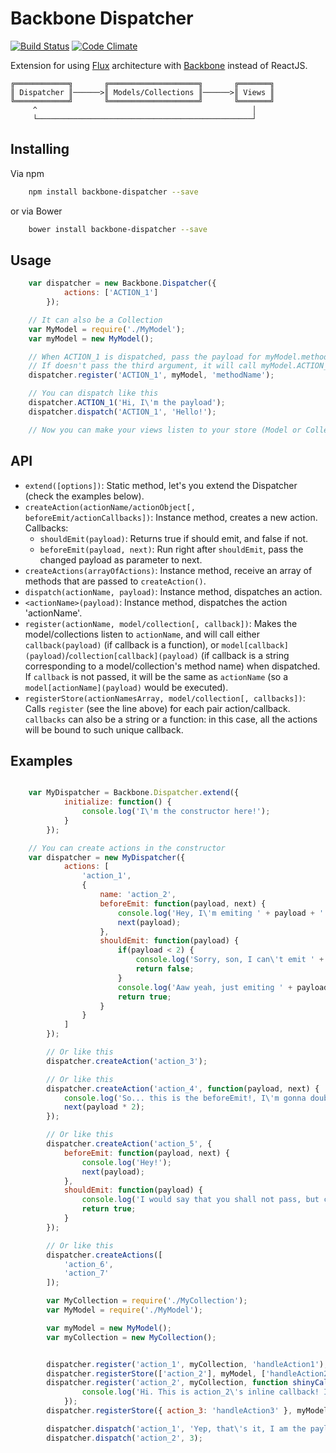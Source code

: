 # Backbone Dispatcher

[![Build Status](https://travis-ci.org/talyssonoc/backbone-dispatcher.svg?branch=master)](https://travis-ci.org/talyssonoc/backbone-dispatcher) 
[![Code Climate](https://codeclimate.com/github/talyssonoc/backbone-dispatcher/badges/gpa.svg)](https://codeclimate.com/github/talyssonoc/backbone-dispatcher) 

Extension for using [Flux](https://facebook.github.io/flux/docs/overview.html#content) architecture with [Backbone](http://backbonejs.org/)
instead of ReactJS.

```
╔════════════╗       ╔════════════════════╗       ╔═══════╗
║ Dispatcher ║──────>║ Models/Collections ║──────>║ Views ║
╚════════════╝       ╚════════════════════╝       ╚═══════╝
     ^                                                │
     └────────────────────────────────────────────────┘

```

## Installing

Via npm

```sh
	npm install backbone-dispatcher --save
```

or via Bower

```sh
	bower install backbone-dispatcher --save
```

## Usage

```js
	var dispatcher = new Backbone.Dispatcher({
			actions: ['ACTION_1']
		});

	// It can also be a Collection
	var MyModel = require('./MyModel');
	var myModel = new MyModel();

	// When ACTION_1 is dispatched, pass the payload for myModel.methodName()
	// If doesn't pass the third argument, it will call myModel.ACTION_1()
	dispatcher.register('ACTION_1', myModel, 'methodName');

	// You can dispatch like this
	dispatcher.ACTION_1('Hi, I\'m the payload');
	dispatcher.dispatch('ACTION_1', 'Hello!');

	// Now you can make your views listen to your store (Model or Collection)

```

## API

* `extend([options])`: Static method, let's you extend the Dispatcher (check the examples below).
* `createAction(actionName/actionObject[, beforeEmit/actionCallbacks])`: Instance method, creates a new action. Callbacks:
	* `shouldEmit(payload)`: Returns true if should emit, and false if not.
	* `beforeEmit(payload, next)`: Run right after `shouldEmit`, pass the changed payload as parameter to next.
* `createActions(arrayOfActions)`: Instance method, receive an array of methods that are passed to `createAction()`.
* `dispatch(actionName, payload)`: Instance method, dispatches an action.
* `<actionName>(payload)`: Instance method, dispatches the action 'actionName'.
* `register(actionName, model/collection[, callback])`: Makes the model/collections listen to `actionName`, and will call either `callback(payload)` (if callback is a function), or `model[callback](payload)`/`collection[callback](payload)` (if callback is a string corresponding to a model/collection's method name) when dispatched. If `callback` is not passed, it will be the same as `actionName` (so a `model[actionName](payload)` would be executed).
* `registerStore(actionNamesArray, model/collection[, callbacks])`: Calls `register` (see the line above) for each pair action/callback. `callbacks` can also be a string or a function: in this case, all the actions will be bound to such unique callback.

## Examples

```js

	var MyDispatcher = Backbone.Dispatcher.extend({
			initialize: function() {
				console.log('I\'m the constructor here!');
			}
		});

	// You can create actions in the constructor
	var dispatcher = new MyDispatcher({
			actions: [
				'action_1',
				{
					name: 'action_2',
					beforeEmit: function(payload, next) {
						console.log('Hey, I\'m emiting ' + payload + '!');
						next(payload);
					},
					shouldEmit: function(payload) {
						if(payload < 2) {
							console.log('Sorry, son, I can\'t emit ' + payload);
							return false;
						}
						console.log('Aaw yeah, just emiting ' + payload + '!');
						return true;
					}
				}
			]
		});

		// Or like this
		dispatcher.createAction('action_3');

		// Or like this
		dispatcher.createAction('action_4', function(payload, next) {
			console.log('So... this is the beforeEmit!, I\'m gonna double it for you.');
			next(payload * 2);
		});

		// Or like this
		dispatcher.createAction('action_5', {
			beforeEmit: function(payload, next) {
				console.log('Hey!');
				next(payload);
			},
			shouldEmit: function(payload) {
				console.log('I would say that you shall not pass, but c\'mon...');
				return true;
			}
		});

		// Or like this
		dispatcher.createActions([
			'action_6',
			'action_7'
		]);

		var MyCollection = require('./MyCollection');
		var MyModel = require('./MyModel');

		var myModel = new MyModel();
		var myCollection = new MyCollection();


		dispatcher.register('action_1', myCollection, 'handleAction1');
		dispatcher.registerStore(['action_2'], myModel, ['handleAction2']);
		dispatcher.register('action_2', myCollection, function shinyCallback() {
    			console.log('Hi. This is action_2\'s inline callback! I am bound to myCollection so I can also output things like ' + this.toJSON());
    		});
		dispatcher.registerStore({ action_3: 'handleAction3' }, myModel);

		dispatcher.dispatch('action_1', 'Yep, that\'s it, I am the payload');
		dispatcher.dispatch('action_2', 3);

```
